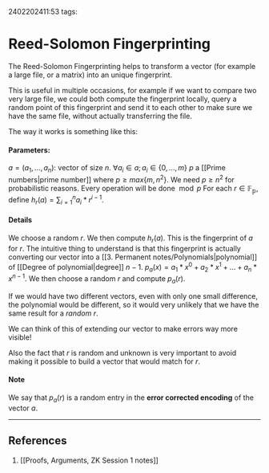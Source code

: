 2402202411:53
tags: 
# Reed-Solomon Fingerprinting

The Reed-Solomon Fingerprinting helps to transform a vector (for example a large file, or a matrix) into an unique fingerprint.

This is useful in multiple occasions, for example if we want to compare two very large file, we could both compute the fingerprint locally, query a random point of this fingerprint and send it to each other to make sure we have the same file, without actually transferring the file.

The way it works is something like this:
#### Parameters:
$a=(a_1,...,a_n)$: vector of size $n$. 
$\forall a_i \in a; a_i \in \{0,...,m\}$ 
$p$ a [[Prime numbers|prime number]] where $p\geq max\{m,n^2\}$. We need $p\geq n^2$ for probabilistic reasons.
Every operation will be done $\bmod p$ 
For each $r\in \mathbb{F_p}$, define $h_r(a)=\sum{^n_{i=1}} a_i*r^{i-1}$.  
#### Details
We choose a random $r$. We then compute $h_r(a)$. This is the fingerprint of $a$ for $r$. 
The intuitive thing to understand is that this fingerprint is actually converting our vector into a [[3. Permanent notes/Polynomials|polynomial]] of [[Degree of polynomial|degree]] $n-1$.
$p_a(x)=a_1*x^0+a_2*x^1+...+a_n*x^{n-1}$. We then choose a random $r$ and compute $p_a(r)$.

If we would have two different vectors, even with only one small difference, the polynomial would be different, so it would very unlikely that we have the same result for a *random* $r$. 

We can think of this of extending our vector to make errors way more visible!

Also the fact that $r$ is random and unknown is very important to avoid making it possible to build a vector that would match for $r$.
#### Note 
We say that $p_a(r)$ is a random entry in the **error corrected encoding** of the vector $a$.

---
## References
1. [[Proofs, Arguments, ZK Session 1 notes]]